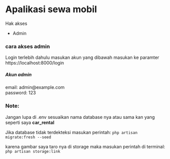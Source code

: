 <h1>Apalikasi sewa mobil</h1>
<span>Hak akses</span><br>
<ul>
    <li>Admin</li>
</ul>
<h3>cara akses admin</h3>
<p>Login terlebih dahulu masukan akun yang dibawah masukan ke paramter https://localhost:8000/login
</p>
<h5>Akun admin</h5>
<p>email: admin@example.com<br>
   password: 123</p>
<h3>Note:</h3>
<p>Jangan lupa di .env sesuaikan nama database nya atau sama kan yang seperti saya <b>car_rental</b></p>
<p>Jika database tidak terdekteksi masukan perintah: <code>php artisan migrate:fresh --seed</code></p>
<p>karena gambar saya taro nya di storage maka masukan perintah di terminal: <code>php artisan storage:link</code> </p>
